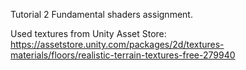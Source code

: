 Tutorial 2 Fundamental shaders assignment.

Used textures from Unity Asset Store: https://assetstore.unity.com/packages/2d/textures-materials/floors/realistic-terrain-textures-free-279940

